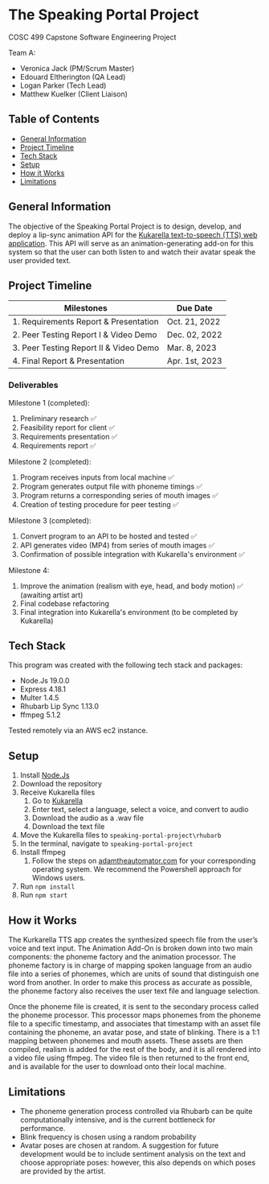# The Speaking Portal Project

COSC 499 Capstone Software Engineering Project

Team A:

- Veronica Jack (PM/Scrum Master)
- Edouard Eltherington (QA Lead)
- Logan Parker (Tech Lead)
- Matthew Kuelker (Client Liaison)

## Table of Contents

- [General Information](#general-information)
- [Project Timeline](#project-timeline)
- [Tech Stack](#tech-stack)
- [Setup](#setup)
- [How it Works](#how-it-works)
- [Limitations](#limitations)

## General Information

The objective of the Speaking Portal Project is to design, develop, and deploy a lip-sync animation API for the
[Kukarella text-to-speech (TTS) web application](https://www.kukarella.com/). This API will serve as an
animation-generating add-on for this system so that the user can both listen to and watch their avatar speak the user
provided text.

## Project Timeline

| Milestones                             | Due Date      |
|----------------------------------------|---------------|
| 1. Requirements Report & Presentation  | Oct. 21, 2022 |
| 2. Peer Testing Report I & Video Demo  | Dec. 02, 2022 |
| 3. Peer Testing Report II & Video Demo | Mar. 8, 2023 |
| 4. Final Report & Presentation         | Apr. 1st, 2023 |

### Deliverables

Milestone 1 (completed):

1. Preliminary research ✅
2. Feasibility report for client ✅
3. Requirements presentation ✅
4. Requirements report ✅

Milestone 2 (completed):

1. Program receives inputs from local machine ✅
2. Program generates output file with phoneme timings ✅
3. Program returns a corresponding series of mouth images ✅
4. Creation of testing procedure for peer testing ✅

Milestone 3 (completed):

1. Convert program to an API to be hosted and tested ✅
2. API generates video (MP4) from series of mouth images ✅
3. Confirmation of possible integration with Kukarella's environment ✅

Milestone 4:

1. Improve the animation (realism with eye, head, and body motion) ✅ (awaiting artist art)
2. Final codebase refactoring
3. Final integration into Kukarella's environment (to be completed by Kukarella)

## Tech Stack

This program was created with the following tech stack and packages:

- Node.Js 19.0.0
- Express 4.18.1
- Multer 1.4.5
- Rhubarb Lip Sync 1.13.0
- ffmpeg 5.1.2

Tested remotely via an AWS ec2 instance.


## Setup

1. Install [Node.Js](https://nodejs.org/en/)
2. Download the repository
3. Receive Kukarella files
    1. Go to [Kukarella](https://www.kukarella.com/)
    2. Enter text, select a language, select a voice, and convert to audio
    3. Download the audio as a .wav file
    4. Download the text file
4. Move the Kukarella files to `speaking-portal-project\rhubarb`
5. In the terminal, navigate to `speaking-portal-project`
6. Install ffmpeg
   1. Follow the steps on [adamtheautomator.com](https://adamtheautomator.com/install-ffmpeg/) for your corresponding
   operating system. We recommend the Powershell approach for Windows users.
7. Run `npm install`
8. Run `npm start`

## How it Works

The Kurkarella TTS app creates the synthesized speech file from the user’s voice and text input. The Animation Add-On
is broken down into two main components: the phoneme factory and the animation processor. The phoneme factory is in
charge of mapping spoken language from an audio file into a series of phonemes, which are units of sound that
distinguish one word from another. In order to make this process as accurate as possible, the phoneme factory also
receives the user text file and language selection.

Once the phoneme file is created, it is sent to the secondary process called the phoneme processor. This processor maps phonemes from the phoneme file 
to a specific timestamp, and associates that timestamp with an asset file containing the phoneme, an avatar pose, and state of blinking. There is a 1:1 
mapping between phonemes and mouth assets. These assets are then compiled, realism is added for the rest of the body, and it is all rendered into a video file using ffmpeg. The video file is then returned to 
the front end, and is available for the user to download onto their local machine.

## Limitations

- The phoneme generation process controlled via Rhubarb can be quite computationally intensive, and is the current bottleneck for performance.
- Blink frequency is chosen using a random probability
- Avatar poses are chosen at random. A suggestion for future development would be to include sentiment analysis on the text and choose appropriate poses: however, this also depends on which poses are provided by the artist.
